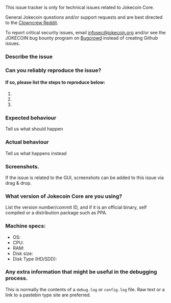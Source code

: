 <!--- Remove sections that do not apply -->

This issue tracker is only for technical issues related to Jokecoin Core.

General Jokecoin questions and/or support requests and are best directed to the [Clowncrew Reddit](https://www.reddit.com/r/clowncrew/).

To report critical security issues, email infosec@jokecoin.org and/or see the JOKECOIN bug bounty program on [Bugcrowd](https://bugcrowd.com/jokecoindigitalcash) instead of creating Github issues.

### Describe the issue

### Can you reliably reproduce the issue?
#### If so, please list the steps to reproduce below:
1.
2.
3.

### Expected behaviour
Tell us what should happen

### Actual behaviour
Tell us what happens instead

### Screenshots.
If the issue is related to the GUI, screenshots can be added to this issue via drag & drop.

### What version of Jokecoin Core are you using?
List the version number/commit ID, and if it is an official binary, self compiled or a distribution package such as PPA.

### Machine specs:
- OS:
- CPU:
- RAM:
- Disk size:
- Disk Type (HD/SDD):

### Any extra information that might be useful in the debugging process.
This is normally the contents of a `debug.log` or `config.log` file. Raw text or a link to a pastebin type site are preferred.
